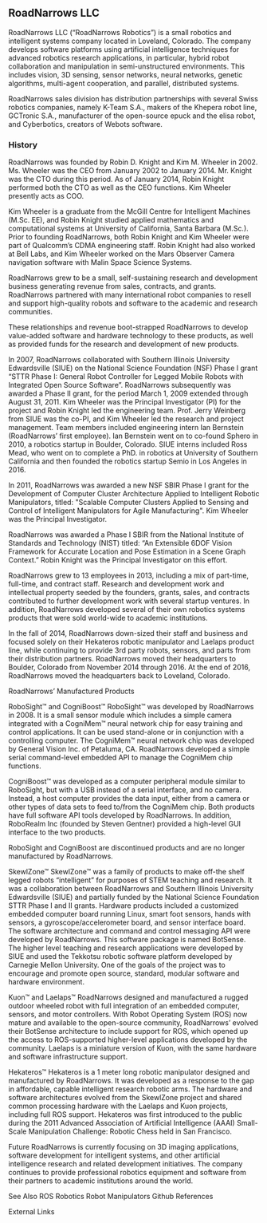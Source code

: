 ## RoadNarrows LLC

RoadNarrows LLC (“RoadNarrows Robotics”) is a small robotics and intelligent systems company located in Loveland, Colorado.  The company develops software platforms using artificial intelligence techniques for advanced robotics research applications, in particular, hybrid robot collaboration and manipulation in semi-unstructured environments. This includes vision, 3D sensing, sensor networks, neural networks, genetic algorithms, multi-agent cooperation, and parallel, distributed systems. 

RoadNarrows sales division has distribution partnerships with several Swiss robotics companies, namely K-Team S.A., makers of the Khepera robot line, GCTronic S.A., manufacturer of the open-source epuck and the elisa robot, and Cyberbotics, creators of Webots software. 

### History

RoadNarrows was founded by Robin D. Knight and Kim M. Wheeler in 2002. Ms. Wheeler was the CEO from January 2002 to January 2014.  Mr. Knight was the CTO during this period. As of January 2014, Robin Knight performed both the CTO as well as the CEO functions. Kim Wheeler presently acts as COO.

Kim Wheeler is a graduate from the McGill Centre for Intelligent Machines (M.Sc. EE), and Robin Knight studied applied mathematics and computational systems at University of California, Santa Barbara (M.Sc.). Prior to founding RoadNarrows, both Robin Knight and Kim Wheeler were part of Qualcomm’s CDMA engineering staff. Robin Knight had also worked at Bell Labs, and Kim Wheeler worked on the Mars Observer Camera navigation software with Malin Space Science Systems.

RoadNarrows grew to be a small, self-sustaining research and development business generating revenue from sales, contracts, and grants. RoadNarrows partnered with many international robot companies to resell and support high-quality  robots and software to the academic and research communities. 

These relationships and revenue boot-strapped RoadNarrows to develop value-added software and hardware technology to these products, as well as provided funds for the research and development of new products. 

In 2007, RoadNarrows collaborated with Southern Illinois University Edwardsville (SIUE) on the National Science Foundation (NSF) Phase I grant “STTR Phase I: General Robot Controller for Legged Mobile Robots with Integrated Open Source Software”. RoadNarrows subsequently was awarded a Phase II grant, for the period March 1, 2009 extended through  August 31, 2011. Kim Wheeler was the Principal Investigator (PI) for the project and Robin Knight led the engineering team. Prof. Jerry Weinberg from SIUE was the co-PI, and Kim Wheeler led the research and project management.  Team members included engineering intern Ian Bernstein (RoadNarrows’ first employee). Ian Bernstein went on to co-found Sphero in 2010, a robotics startup in Boulder, Colorado. SIUE interns included Ross Mead, who went on to complete a PhD. in robotics at University of Southern California and then founded the robotics startup Semio in Los Angeles in 2016. 

In 2011, RoadNarrows was awarded a new NSF SBIR Phase I grant for the Development of Computer Cluster Architecture Applied to Intelligent Robotic Manipulators, titled: "Scalable Computer Clusters Applied to Sensing and Control of Intelligent Manipulators for Agile Manufacturing". Kim Wheeler was the Principal Investigator.

RoadNarrows was awarded a Phase I SBIR from the National Institute of Standards and Technology (NIST) titled: “An Extensible 6DOF Vision Framework for Accurate Location and Pose Estimation in a Scene Graph Context.” Robin Knight was the Principal Investigator on this effort. 

RoadNarrows grew to 13 employees in 2013, including a mix of part-time, full-time, and contract staff. Research and development work and intellectual property seeded by the founders, grants, sales, and contracts contributed to further development work with several startup ventures. In addition, RoadNarrows developed several of their own robotics systems products that were sold world-wide to academic institutions. 

In the fall of 2014, RoadNarrows down-sized their staff and business and focused solely on their Hekateros robotic manipulator and Laelaps product line, while continuing to provide 3rd party robots, sensors, and parts from their distribution partners. RoadNarrows moved their headquarters to Boulder, Colorado from November 2014 through 2016. At the end of 2016, RoadNarrows moved the headquarters back to Loveland, Colorado. 


RoadNarrows’ Manufactured Products

RoboSight™ and CogniBoost™
RoboSight™ was developed by RoadNarrows in 2008. It is a small sensor module which includes a simple camera integrated with a CogniMem™ neural network chip for easy training and control applications. It can be used stand-alone or in conjunction with a controlling computer. The CogniMem™ neural network chip was developed by General Vision Inc. of Petaluma, CA. RoadNarrows developed a simple serial command-level embedded API to manage the CogniMem chip functions. 

CogniBoost™ was developed as a computer peripheral module similar to RoboSight, but with a USB instead of a serial interface, and no camera. Instead, a host computer provides the data input, either from a camera or other types of data sets to feed to/from the CogniMem chip.  Both products have full software API tools developed by RoadNarrows. In addition, RoboRealm Inc (founded by Steven Gentner) provided a high-level GUI interface to the two products. 

RoboSight and CogniBoost are discontinued products and are no longer manufactured by RoadNarrows. 

SkewlZone™ 
SkewlZone™ was a family of products to make off-the shelf legged robots “intelligent” for purposes of STEM teaching and research. It was a collaboration between RoadNarrows and Southern Illinois University Edwardsville (SIUE) and partially funded by the National Science Foundation STTR Phase I and II grants.  Hardware products included a customized embedded computer board running Linux, smart foot sensors, hands with sensors, a gyroscope/accelerometer board, and sensor interface board. The software architecture and command and control messaging API were developed by RoadNarrows. This software package is named BotSense. The higher level teaching and research applications were developed by SIUE and used the Tekkotsu robotic software platform developed by Carnegie Mellon University. One of the goals of the project was to encourage and promote open source, standard, modular software and hardware environment. 

Kuon™ and Laelaps™
RoadNarrows designed and manufactured a rugged outdoor wheeled robot with full integration of an embedded computer, sensors, and motor controllers. With Robot Operating System (ROS) now mature and available to the open-source community, RoadNarrows’ evolved their BotSense architecture to include support for ROS, which opened up the access to ROS-supported higher-level applications developed by the community.  Laelaps is a miniature version of Kuon, with the same hardware and software infrastructure support. 

Hekateros™
Hekateros is a 1 meter long robotic manipulator designed and manufactured by RoadNarrows. It was developed as a response to the gap in affordable, capable intelligent research robotic arms. The hardware and software architectures evolved from the SkewlZone project and shared common processing hardware with the Laelaps and Kuon projects, including full ROS support. Hekateros was first introduced to the public during the 2011 Advanced Association of Artificial Intelligence (AAAI) Small-Scale Manipulation Challenge: Robotic Chess held in San Francisco. 

Future
RoadNarrows is currently focusing on 3D imaging applications, software development for intelligent systems, and other artificial intelligence research and related development initiatives. The company continues to provide professional robotics equipment and software from their partners to academic institutions around the world.

See Also
ROS
Robotics
Robot Manipulators
Github
References


External Links
